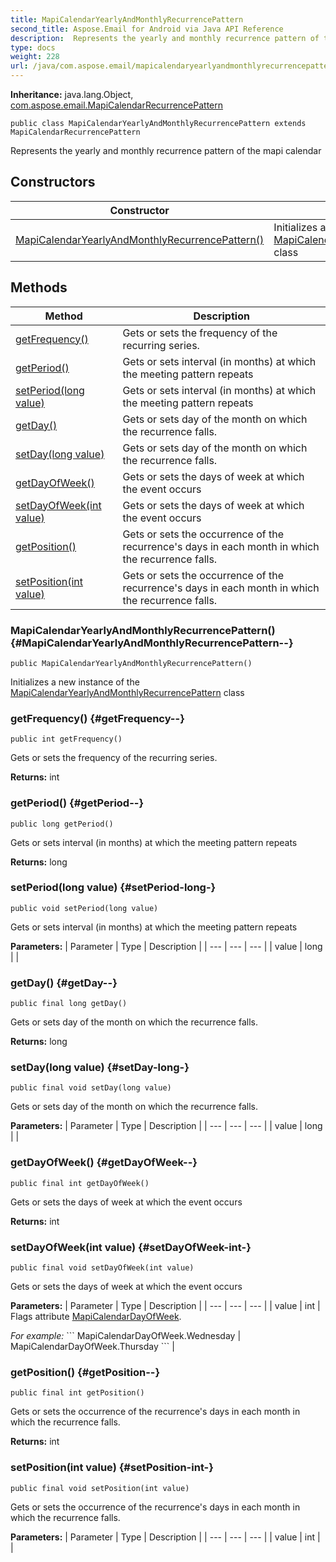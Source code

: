 ```yaml
---
title: MapiCalendarYearlyAndMonthlyRecurrencePattern
second_title: Aspose.Email for Android via Java API Reference
description:  Represents the yearly and monthly recurrence pattern of the mapi calendar
type: docs
weight: 228
url: /java/com.aspose.email/mapicalendaryearlyandmonthlyrecurrencepattern/
---
```

**Inheritance:**
java.lang.Object, [com.aspose.email.MapiCalendarRecurrencePattern](../../com.aspose.email/mapicalendarrecurrencepattern)
```
public class MapiCalendarYearlyAndMonthlyRecurrencePattern extends MapiCalendarRecurrencePattern
```

Represents the yearly and monthly recurrence pattern of the mapi calendar
## Constructors

| Constructor | Description |
| --- | --- |
| [MapiCalendarYearlyAndMonthlyRecurrencePattern()](#MapiCalendarYearlyAndMonthlyRecurrencePattern--) | Initializes a new instance of the [MapiCalendarYearlyAndMonthlyRecurrencePattern](../../com.aspose.email/mapicalendaryearlyandmonthlyrecurrencepattern) class |
## Methods

| Method | Description |
| --- | --- |
| [getFrequency()](#getFrequency--) | Gets or sets the frequency of the recurring series. |
| [getPeriod()](#getPeriod--) | Gets or sets interval (in months) at which the meeting pattern repeats |
| [setPeriod(long value)](#setPeriod-long-) | Gets or sets interval (in months) at which the meeting pattern repeats |
| [getDay()](#getDay--) | Gets or sets day of the month on which the recurrence falls. |
| [setDay(long value)](#setDay-long-) | Gets or sets day of the month on which the recurrence falls. |
| [getDayOfWeek()](#getDayOfWeek--) | Gets or sets the days of week at which the event occurs |
| [setDayOfWeek(int value)](#setDayOfWeek-int-) | Gets or sets the days of week at which the event occurs |
| [getPosition()](#getPosition--) | Gets or sets the occurrence of the recurrence's days in each month in which the recurrence falls. |
| [setPosition(int value)](#setPosition-int-) | Gets or sets the occurrence of the recurrence's days in each month in which the recurrence falls. |
### MapiCalendarYearlyAndMonthlyRecurrencePattern() {#MapiCalendarYearlyAndMonthlyRecurrencePattern--}
```
public MapiCalendarYearlyAndMonthlyRecurrencePattern()
```


Initializes a new instance of the [MapiCalendarYearlyAndMonthlyRecurrencePattern](../../com.aspose.email/mapicalendaryearlyandmonthlyrecurrencepattern) class

### getFrequency() {#getFrequency--}
```
public int getFrequency()
```


Gets or sets the frequency of the recurring series.

**Returns:**
int
### getPeriod() {#getPeriod--}
```
public long getPeriod()
```


Gets or sets interval (in months) at which the meeting pattern repeats

**Returns:**
long
### setPeriod(long value) {#setPeriod-long-}
```
public void setPeriod(long value)
```


Gets or sets interval (in months) at which the meeting pattern repeats

**Parameters:**
| Parameter | Type | Description |
| --- | --- | --- |
| value | long |  |

### getDay() {#getDay--}
```
public final long getDay()
```


Gets or sets day of the month on which the recurrence falls.

**Returns:**
long
### setDay(long value) {#setDay-long-}
```
public final void setDay(long value)
```


Gets or sets day of the month on which the recurrence falls.

**Parameters:**
| Parameter | Type | Description |
| --- | --- | --- |
| value | long |  |

### getDayOfWeek() {#getDayOfWeek--}
```
public final int getDayOfWeek()
```


Gets or sets the days of week at which the event occurs

**Returns:**
int
### setDayOfWeek(int value) {#setDayOfWeek-int-}
```
public final void setDayOfWeek(int value)
```


Gets or sets the days of week at which the event occurs

**Parameters:**
| Parameter | Type | Description |
| --- | --- | --- |
| value | int | Flags attribute [MapiCalendarDayOfWeek](../../com.aspose.email/mapicalendardayofweek).

*For example:*
\`\`\` MapiCalendarDayOfWeek.Wednesday | MapiCalendarDayOfWeek.Thursday \`\`\` |

### getPosition() {#getPosition--}
```
public final int getPosition()
```


Gets or sets the occurrence of the recurrence's days in each month in which the recurrence falls.

**Returns:**
int
### setPosition(int value) {#setPosition-int-}
```
public final void setPosition(int value)
```


Gets or sets the occurrence of the recurrence's days in each month in which the recurrence falls.

**Parameters:**
| Parameter | Type | Description |
| --- | --- | --- |
| value | int |  |

